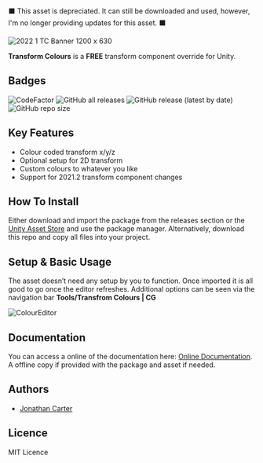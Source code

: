 ⬛ This asset is depreciated. It can still be downloaded and used, however, I'm no longer providing updates for this asset. ⬛

![2022 1 TC Banner 1200 x 630](https://user-images.githubusercontent.com/33253710/166158316-642e5c9f-73c6-4c8f-9f68-aaa848bb97b4.jpg)


<b>Transform Colours</b> is a <b>FREE</b> transform component override for Unity.

## Badges
![CodeFactor](https://www.codefactor.io/repository/github/cartergames/TransformColours/badge?style=for-the-badge)
![GitHub all releases](https://img.shields.io/github/downloads/CarterGames/TransformColours/total?style=for-the-badge)
![GitHub release (latest by date)](https://img.shields.io/github/v/release/CarterGames/TransformColours?style=for-the-badge)
![GitHub repo size](https://img.shields.io/github/repo-size/CarterGames/TransformColours?style=for-the-badge)

## Key Features
- Colour coded transform x/y/z
- Optional setup for 2D transform
- Custom colours to whatever you like
- Support for 2021.2 transform component changes

## How To Install
Either download and import the package from the releases section or the <a href="https://assetstore.unity.com/packages/tools/utilities/transform-colours-cg-166740">Unity Asset Store</a> and use the package manager. Alternatively, download this repo and copy all files into your project.

## Setup & Basic Usage
The asset doesn’t need any setup by you to function. Once imported it is all good to go once the editor refreshes. Additional options can be seen via the navigation bar <b>Tools/Transfrom Colours | CG</b>

![ColourEditor](https://user-images.githubusercontent.com/33253710/154555649-80a9ae10-4f6a-4839-a13d-43de79ac7c55.png)

## Documentation
You can access a online of the documentation here: <a href="https://carter.games/transformcolours">Online Documentation</a>. A offline copy if provided with the package and asset if needed. 

## Authors
- <a href="https://github.com/JonathanMCarter">Jonathan Carter</a>

## Licence
MIT Licence
